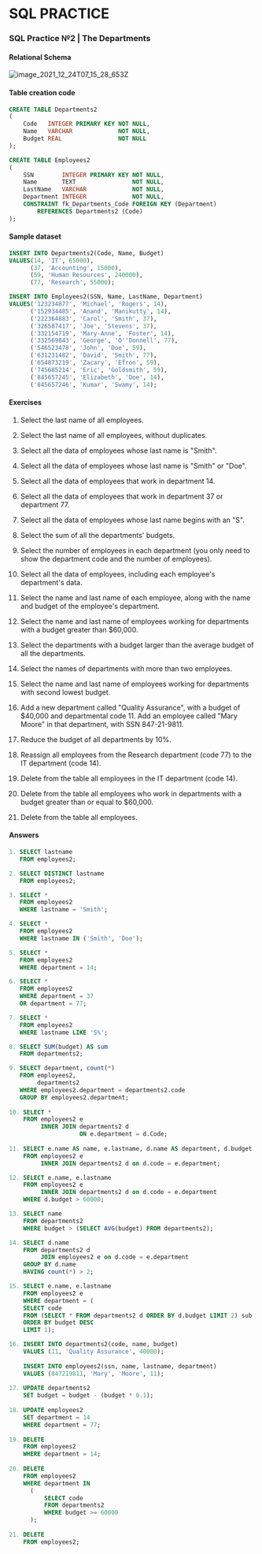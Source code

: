 # SQL PRACTICE

### SQL Practice №2 | The Departments

#### Relational Schema

![image_2021_12_24T07_15_28_653Z](https://user-images.githubusercontent.com/78149480/147851862-9aef19b9-13e3-4096-bf95-1c46d9544cc7.png)

#### Table creation code

``` sql
CREATE TABLE Departments2
(
    Code   INTEGER PRIMARY KEY NOT NULL,
    Name   VARCHAR             NOT NULL,
    Budget REAL                NOT NULL
);

CREATE TABLE Employees2
(
    SSN        INTEGER PRIMARY KEY NOT NULL,
    Name       TEXT                NOT NULL,
    LastName   VARCHAR             NOT NULL,
    Department INTEGER             NOT NULL,
    CONSTRAINT fk_Departments_Code FOREIGN KEY (Department)
        REFERENCES Departments2 (Code)
);
 ```

#### Sample dataset

 ``` sql
INSERT INTO Departments2(Code, Name, Budget)
VALUES(14, 'IT', 65000),
       (37, 'Accounting', 15000),
       (59, 'Human Resources', 240000),
       (77, 'Research', 55000);

INSERT INTO Employees2(SSN, Name, LastName, Department)
VALUES('123234877', 'Michael', 'Rogers', 14),
       ('152934485', 'Anand', 'Manikutty', 14),
       ('222364883', 'Carol', 'Smith', 37),
       ('326587417', 'Joe', 'Stevens', 37),
       ('332154719', 'Mary-Anne', 'Foster', 14),
       ('332569843', 'George', 'O''Donnell', 77),
       ('546523478', 'John', 'Doe', 59),
       ('631231482', 'David', 'Smith', 77),
       ('654873219', 'Zacary', 'Efron', 59),
       ('745685214', 'Eric', 'Goldsmith', 59),
       ('845657245', 'Elizabeth', 'Doe', 14),
       ('845657246', 'Kumar', 'Swamy', 14);
 ```

#### Exercises

1. Select the last name of all employees.

2. Select the last name of all employees, without duplicates.

3. Select all the data of employees whose last name is "Smith".

4. Select all the data of employees whose last name is "Smith" or "Doe".

5. Select all the data of employees that work in department 14.

6. Select all the data of employees that work in department 37 or department 77.

7. Select all the data of employees whose last name begins with an "S".

8. Select the sum of all the departments' budgets.

9. Select the number of employees in each department (you only need to show the department code and the number of employees).

10. Select all the data of employees, including each employee's department's data.

11. Select the name and last name of each employee, along with the name and budget of the employee's department.

12. Select the name and last name of employees working for departments with a budget greater than $60,000.

13. Select the departments with a budget larger than the average budget of all the departments.

14. Select the names of departments with more than two employees.

15. Select the name and last name of employees working for departments with second lowest budget.

16. Add a new department called "Quality Assurance", with a budget of $40,000 and departmental code 11. Add an employee called "Mary Moore" in that department, with SSN 847-21-9811.

17. Reduce the budget of all departments by 10%.

18. Reassign all employees from the Research department (code 77) to the IT department (code 14).

19. Delete from the table all employees in the IT department (code 14).

20. Delete from the table all employees who work in departments with a budget greater than or equal to $60,000.

21. Delete from the table all employees.

#### Answers

``` sql
1. SELECT lastname
   FROM employees2;

2. SELECT DISTINCT lastname
   FROM employees2;

3. SELECT *
   FROM employees2
   WHERE lastname = 'Smith';

4. SELECT *
   FROM employees2
   WHERE lastname IN ('Smith', 'Doe');

5. SELECT *
   FROM employees2
   WHERE department = 14;

6. SELECT *
   FROM employees2
   WHERE department = 37
   OR department = 77;

7. SELECT *
   FROM employees2
   WHERE lastname LIKE 'S%';

8. SELECT SUM(budget) AS sum
   FROM departments2;

9. SELECT department, count(*)
   FROM employees2,
        departments2
   WHERE employees2.department = departments2.code
   GROUP BY employees2.department;
    
10. SELECT *
    FROM employees2 e
         INNER JOIN departments2 d
                    ON e.department = d.Code;
   
11. SELECT e.name AS name, e.lastname, d.name AS department, d.budget
    FROM employees2 e
         INNER JOIN departments2 d on d.code = e.department;

12. SELECT e.name, e.lastname
    FROM employees2 e
         INNER JOIN departments2 d on d.code = e.department
    WHERE d.budget > 60000;

13. SELECT name
    FROM departments2
    WHERE budget > (SELECT AVG(budget) FROM departments2);

14. SELECT d.name
    FROM departments2 d
         JOIN employees2 e on d.code = e.department
    GROUP BY d.name
    HAVING count(*) > 2;

15. SELECT e.name, e.lastname
    FROM employees2 e
    WHERE department = (
    SELECT code
    FROM (SELECT * FROM departments2 d ORDER BY d.budget LIMIT 2) sub
    ORDER BY budget DESC
    LIMIT 1);

16. INSERT INTO departments2(code, name, budget)
    VALUES (11, 'Quality Assurance', 40000);
    
    INSERT INTO employees2(ssn, name, lastname, department)
    VALUES (847219811, 'Mary', 'Moore', 11);
    
17. UPDATE departments2
    SET budget = budget - (budget * 0.1);
    
18. UPDATE employees2
    SET department = 14
    WHERE department = 77;
    
19. DELETE
    FROM employees2
    WHERE department = 14;
    
20. DELETE
    FROM employees2
    WHERE department IN
      (
          SELECT code
          FROM departments2
          WHERE budget >= 60000
      );
    
21. DELETE
    FROM employees2;                    
```
